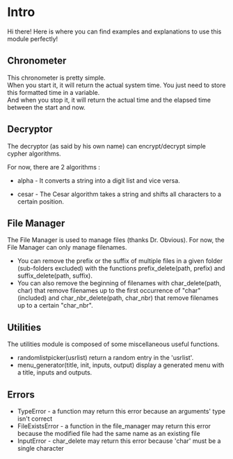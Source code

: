 <h1>Intro</h1>
Hi there! Here is where you can find examples and explanations to use this module perfectly!

<h2>Chronometer</h2>
This chronometer is pretty simple.<br/>
When you start it, it will return the actual system time. You just need to store this formatted time in a variable.<br/>
And when you stop it, it will return the actual time and the elapsed time between the start and now.<br/>

<h2>Decryptor</h2>
The decryptor (as said by his own name) can encrypt/decrypt simple cypher algorithms.<br/>
<p>For now, there are 2 algorithms :</p>
	<ul>
		<li><p>alpha - It converts a string into a digit list and vice versa.</p></li>
		<li><p>cesar - The Cesar algorithm takes a string and shifts all characters to a certain position.</p></li>
	</ul>

<h2>File Manager</h2>
<p>The File Manager is used to manage files (thanks Dr. Obvious). For now, the File Manager can only manage filenames.</p>
<ul>
	<li>You can remove the prefix or the suffix of multiple files in a given folder (sub-folders excluded) with the functions prefix_delete(path, prefix) and suffix_delete(path, suffix).</li>
	<li>You can also remove the beginning of filenames with char_delete(path, char) that remove filenames up to the first occurrence of "char" (included) and char_nbr_delete(path, char_nbr) that remove filenames up to a certain "char_nbr".</li>
</ul>

<h2>Utilities</h2>
<p>The utilities module is composed of some miscellaneous useful functions.</p>
<ul>
	<li>randomlistpicker(usrlist) return a random entry in the 'usrlist'.</li>
	<li>menu_generator(title, init, inputs, output) display a generated menu with a title, inputs and outputs.</li>
</ul>

<h2>Errors</h2>
	<ul>
		<li>TypeError - a function may return this error because an arguments' type isn't correct</li>
		<li>FileExistsError - a function in the file_manager may return this error because the modified file had the same name as an existing file</li>
		<li>InputError - char_delete may return this error because 'char' must be a single character</li>
	</ul>
